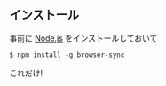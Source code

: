 ## インストール

事前に [Node.js](https://nodejs.org/) をインストールしておいて

```html
$ npm install -g browser-sync
```

これだけ!
